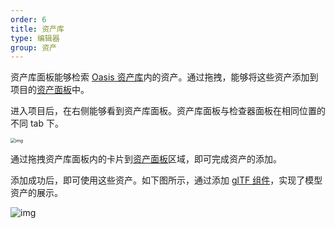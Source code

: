 ```yaml
---
order: 6
title: 资产库
type: 编辑器
group: 资产
---
```


资产库面板能够检索 [Oasis 资产库](https://oasis.alipay.com/store)内的资产。通过拖拽，能够将这些资产添加到项目的[资产面板](${docs}editor-store-panel-cn)中。



进入项目后，在右侧能够看到资产库面板。资产库面板与检查器面板在相同位置的不同 tab 下。

<img src="https://gw.alipayobjects.com/zos/OasisHub/97f248d6-2602-4055-a502-f9f8bb7fc485/1626765059791-772a06d9-fd23-42a8-9ea9-d22fad77d748.png" alt="img" style="zoom: 50%;" />

通过拖拽资产库面板内的卡片到[资产面板](${docs}editor-store-panel-cn)区域，即可完成资产的添加。

添加成功后，即可使用这些资产。如下图所示，通过添加 [glTF 组件](${docs}editor-component-gltf-cn)，实现了模型资产的展示。

<img src="https://gw.alipayobjects.com/mdn/rms_7c464e/afts/img/A*WNZ1RajySJYAAAAAAAAAAAAAARQnAQ" alt="img"  />